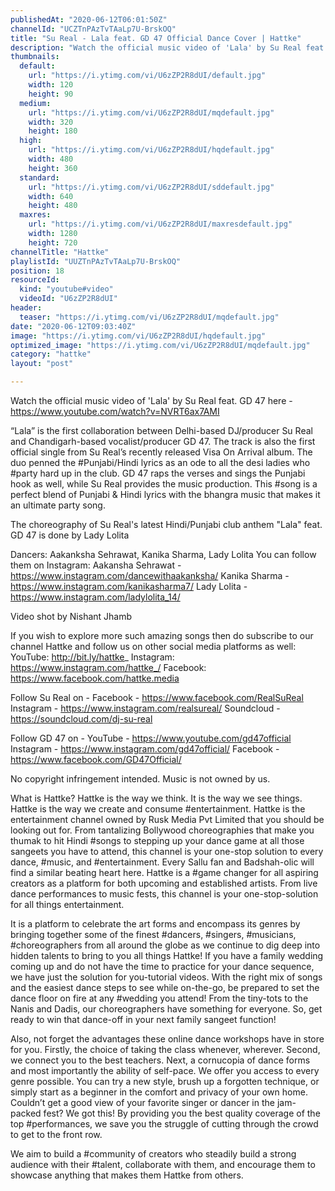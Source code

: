 ```yaml
---
publishedAt: "2020-06-12T06:01:50Z"
channelId: "UCZTnPAzTvTAaLp7U-BrskOQ"
title: "Su Real - Lala feat. GD 47 Official Dance Cover | Hattke"
description: "Watch the official music video of 'Lala' by Su Real feat. GD 47 here - https://www.youtube.com/watch?v=NVRT6ax7AMI\n\n“Lala” is the first collaboration between Delhi-based DJ/producer Su Real and Chandigarh-based vocalist/producer GD 47. The track is also the first official single from Su Real’s recently released Visa On Arrival album. \nThe duo penned the #Punjabi/Hindi lyrics as an ode to all the desi ladies who #party hard up in the club. GD 47 raps the verses and sings the Punjabi hook as well, while Su Real provides the music production. This #song is a perfect blend of Punjabi & Hindi lyrics with the bhangra music that makes it an ultimate party song.\n\nThe choreography of Su Real's latest Hindi/Punjabi club anthem  \"Lala\" feat. GD 47 is done by Lady Lolita  \n\nDancers: Aakanksha Sehrawat, Kanika Sharma, Lady Lolita\nYou can follow them on Instagram:\nAakansha Sehrawat - https://www.instagram.com/dancewithaakanksha/\nKanika Sharma - https://www.instagram.com/kanikasharma7/\nLady Lolita - https://www.instagram.com/ladylolita_14/\n\n Video shot by Nishant Jhamb\n\nIf you wish to explore more such amazing songs then do subscribe to our channel Hattke and follow us on other social media platforms as well:\nYouTube: http://bit.ly/hattke_\nInstagram: https://www.instagram.com/hattke_/\nFacebook: https://www.facebook.com/hattke.media\n\nFollow Su Real on - \nFacebook - https://www.facebook.com/RealSuReal\nInstagram - https://www.instagram.com/realsureal/\nSoundcloud - https://soundcloud.com/dj-su-real\n\nFollow GD 47 on -\nYouTube -  https://www.youtube.com/gd47official\nInstagram - https://www.instagram.com/gd47official/\nFacebook - https://www.facebook.com/GD47Official/\n\nNo copyright infringement intended. Music is not owned by us. \n\nWhat is Hattke? Hattke is the way we think. It is the way we see things. Hattke is the way we create and consume #entertainment. Hattke is the entertainment channel owned by Rusk Media Pvt Limited that you should be looking out for. From tantalizing Bollywood choreographies that make you thumak to hit Hindi #songs to stepping up your dance game at all those sangeets you have to attend, this channel is your one-stop solution to every dance, #music, and #entertainment. Every Sallu fan and Badshah-olic will find a similar beating heart here. Hattke is a #game changer for all aspiring creators as a platform for both upcoming and established artists. From live dance performances to music fests, this channel is your one-stop-solution for all things entertainment.\n\nIt is a platform to celebrate the art forms and encompass its genres by bringing together some of the finest #dancers, #singers, #musicians, #choreographers from all around the globe as we continue to dig deep into hidden talents to bring to you all things Hattke! If you have a family wedding coming up and do not have the time to practice for your dance sequence, we have just the solution for you-tutorial videos. With the right mix of songs and the easiest dance steps to see while on-the-go, be prepared to set the dance floor on fire at any #wedding you attend! From the tiny-tots to the Nanis and Dadis, our choreographers have something for everyone. So, get ready to win that dance-off in your next family sangeet function!\n\nAlso, not forget the advantages these online dance workshops have in store for you. Firstly, the choice of taking the class whenever, wherever. Second, we connect you to the best teachers. Next, a cornucopia of dance forms and most importantly the ability of self-pace. We offer you access to every genre possible. You can try a new style, brush up a forgotten technique, or simply start as a beginner in the comfort and privacy of your own home. Couldn’t get a good view of your favorite singer or dancer in the jam-packed fest? We got this! By providing you the best quality coverage of the top #performances, we save you the struggle of cutting through the crowd to get to the front row.\n\nWe aim to build a #community of creators who steadily build a strong audience with their #talent, collaborate with them, and encourage them to showcase anything that makes them Hattke from others."
thumbnails:
  default:
    url: "https://i.ytimg.com/vi/U6zZP2R8dUI/default.jpg"
    width: 120
    height: 90
  medium:
    url: "https://i.ytimg.com/vi/U6zZP2R8dUI/mqdefault.jpg"
    width: 320
    height: 180
  high:
    url: "https://i.ytimg.com/vi/U6zZP2R8dUI/hqdefault.jpg"
    width: 480
    height: 360
  standard:
    url: "https://i.ytimg.com/vi/U6zZP2R8dUI/sddefault.jpg"
    width: 640
    height: 480
  maxres:
    url: "https://i.ytimg.com/vi/U6zZP2R8dUI/maxresdefault.jpg"
    width: 1280
    height: 720
channelTitle: "Hattke"
playlistId: "UUZTnPAzTvTAaLp7U-BrskOQ"
position: 18
resourceId:
  kind: "youtube#video"
  videoId: "U6zZP2R8dUI"
header:
  teaser: "https://i.ytimg.com/vi/U6zZP2R8dUI/mqdefault.jpg"
date: "2020-06-12T09:03:40Z"
image: "https://i.ytimg.com/vi/U6zZP2R8dUI/hqdefault.jpg"
optimized_image: "https://i.ytimg.com/vi/U6zZP2R8dUI/mqdefault.jpg"
category: "hattke"
layout: "post"

---
```

Watch the official music video of 'Lala' by Su Real feat. GD 47 here - https://www.youtube.com/watch?v=NVRT6ax7AMI

“Lala” is the first collaboration between Delhi-based DJ/producer Su Real and Chandigarh-based vocalist/producer GD 47. The track is also the first official single from Su Real’s recently released Visa On Arrival album. 
The duo penned the #Punjabi/Hindi lyrics as an ode to all the desi ladies who #party hard up in the club. GD 47 raps the verses and sings the Punjabi hook as well, while Su Real provides the music production. This #song is a perfect blend of Punjabi & Hindi lyrics with the bhangra music that makes it an ultimate party song.

The choreography of Su Real's latest Hindi/Punjabi club anthem  "Lala" feat. GD 47 is done by Lady Lolita  

Dancers: Aakanksha Sehrawat, Kanika Sharma, Lady Lolita
You can follow them on Instagram:
Aakansha Sehrawat - https://www.instagram.com/dancewithaakanksha/
Kanika Sharma - https://www.instagram.com/kanikasharma7/
Lady Lolita - https://www.instagram.com/ladylolita_14/

 Video shot by Nishant Jhamb

If you wish to explore more such amazing songs then do subscribe to our channel Hattke and follow us on other social media platforms as well:
YouTube: http://bit.ly/hattke_
Instagram: https://www.instagram.com/hattke_/
Facebook: https://www.facebook.com/hattke.media

Follow Su Real on - 
Facebook - https://www.facebook.com/RealSuReal
Instagram - https://www.instagram.com/realsureal/
Soundcloud - https://soundcloud.com/dj-su-real

Follow GD 47 on -
YouTube -  https://www.youtube.com/gd47official
Instagram - https://www.instagram.com/gd47official/
Facebook - https://www.facebook.com/GD47Official/

No copyright infringement intended. Music is not owned by us. 

What is Hattke? Hattke is the way we think. It is the way we see things. Hattke is the way we create and consume #entertainment. Hattke is the entertainment channel owned by Rusk Media Pvt Limited that you should be looking out for. From tantalizing Bollywood choreographies that make you thumak to hit Hindi #songs to stepping up your dance game at all those sangeets you have to attend, this channel is your one-stop solution to every dance, #music, and #entertainment. Every Sallu fan and Badshah-olic will find a similar beating heart here. Hattke is a #game changer for all aspiring creators as a platform for both upcoming and established artists. From live dance performances to music fests, this channel is your one-stop-solution for all things entertainment.

It is a platform to celebrate the art forms and encompass its genres by bringing together some of the finest #dancers, #singers, #musicians, #choreographers from all around the globe as we continue to dig deep into hidden talents to bring to you all things Hattke! If you have a family wedding coming up and do not have the time to practice for your dance sequence, we have just the solution for you-tutorial videos. With the right mix of songs and the easiest dance steps to see while on-the-go, be prepared to set the dance floor on fire at any #wedding you attend! From the tiny-tots to the Nanis and Dadis, our choreographers have something for everyone. So, get ready to win that dance-off in your next family sangeet function!

Also, not forget the advantages these online dance workshops have in store for you. Firstly, the choice of taking the class whenever, wherever. Second, we connect you to the best teachers. Next, a cornucopia of dance forms and most importantly the ability of self-pace. We offer you access to every genre possible. You can try a new style, brush up a forgotten technique, or simply start as a beginner in the comfort and privacy of your own home. Couldn’t get a good view of your favorite singer or dancer in the jam-packed fest? We got this! By providing you the best quality coverage of the top #performances, we save you the struggle of cutting through the crowd to get to the front row.

We aim to build a #community of creators who steadily build a strong audience with their #talent, collaborate with them, and encourage them to showcase anything that makes them Hattke from others.